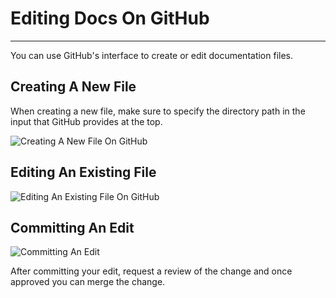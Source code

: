 # Editing Docs On GitHub
***

You can use GitHub's interface to create or edit documentation files.

## Creating A New File
When creating a new file, make sure to specify the directory path in the input that GitHub provides at the top.

![Creating A New File On GitHub](_assets/creating-a-new-file-on-github.gif)

## Editing An Existing File
![Editing An Existing File On GitHub](_assets/editing-an-existing-file-on-github.gif)

## Committing An Edit
![Committing An Edit](_assets/committing-an-edit.gif)

After committing your edit, request a review of the change and once approved you can merge the change.
